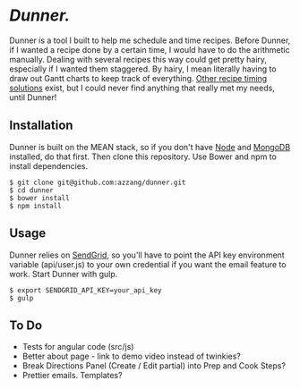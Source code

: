 # **_Dunner._**
Dunner is a tool I built to help me schedule and time recipes. Before Dunner, if I wanted a recipe done by a certain time, I would have to do the arithmetic manually. Dealing with several recipes this way could get pretty hairy, especially if I wanted them staggered. By hairy, I mean literally having to draw out Gantt charts to keep track of everything. [Other recipe timing solutions] exist, but I could never find anything that really met my needs, until Dunner!
## Installation
Dunner is built on the MEAN stack, so if you don't have [Node] and [MongoDB] installed, do that first. Then clone this repository. Use Bower and npm to install dependencies.
```
$ git clone git@github.com:azzang/dunner.git
$ cd dunner
$ bower install
$ npm install
```
## Usage
Dunner relies on [SendGrid], so you'll have to point the API key environment variable (api/user.js) to your own credential if you want the email feature to work. Start Dunner with gulp.
```
$ export SENDGRID_API_KEY=your_api_key
$ gulp
```
## To Do
- Tests for angular code (src/js)
- Better about page - link to demo video instead of twinkies?
- Break Directions Panel (Create / Edit partial) into Prep and Cook Steps?
- Prettier emails. Templates?

[Other recipe timing solutions]: http://www.americaninnovative.com/products/quadtimer.php
[Node]: https://nodejs.org/en/
[MongoDB]: https://docs.mongodb.com/
[SendGrid]: https://github.com/sendgrid/sendgrid-nodejs
